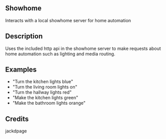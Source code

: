 ## Showhome
Interacts with a local showhome server for home automation

## Description
Uses the included http api in the showhome server to make requests about home automation such as lighting and media routing.

## Examples
 - "Turn the kitchen lights blue"
 - "Turn the living room lights on"
 - "Turn the hallway lights red"
 - "Make the kitchen lights green"
 - "Make the bathroom lights orange"


## Credits
jackdpage


